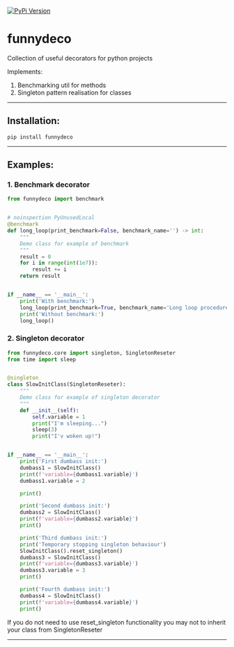 [![PyPi Version](https://img.shields.io/pypi/v/funnydeco.svg?style=flat-square)](https://pypi.org/project/funnydeco)

# funnydeco
Collection of useful decorators for python projects

Implements:

1. Benchmarking util for methods
2. Singleton pattern realisation for classes

____
## Installation:
```
pip install funnydeco
```
____
## Examples:

### 1. Benchmark decorator

```python
from funnydeco import benchmark


# noinspection PyUnusedLocal
@benchmark
def long_loop(print_benchmark=False, benchmark_name='') -> int:
    """
    Demo class for example of benchmark
    """
    result = 0
    for i in range(int(1e7)):
        result += i
    return result


if __name__ == '__main__':
    print('With benchmark:')
    long_loop(print_benchmark=True, benchmark_name='Long loop procedure')
    print('Without benchmark:')
    long_loop()
```

### 2. Singleton decorator

```python
from funnydeco.core import singleton, SingletonReseter
from time import sleep


@singleton
class SlowInitClass(SingletonReseter):
    """
    Demo class for example of singleton decorator
    """
    def __init__(self):
        self.variable = 1
        print("I'm sleeping...")
        sleep(3)
        print("I'v woken up!")


if __name__ == '__main__':
    print('First dumbass init:')
    dumbass1 = SlowInitClass()
    print(f'variable={dumbass1.variable}')
    dumbass1.variable = 2

    print()

    print('Second dumbass init:')
    dumbass2 = SlowInitClass()
    print(f'variable={dumbass2.variable}')
    print()

    print('Third dumbass init:')
    print('Temporary stopping singleton behaviour')
    SlowInitClass().reset_singleton()
    dumbass3 = SlowInitClass()
    print(f'variable={dumbass3.variable}')
    dumbass3.variable = 3
    print()

    print('Fourth dumbass init:')
    dumbass4 = SlowInitClass()
    print(f'variable={dumbass4.variable}')
    print()
```

If you do not need to use reset_singleton functionality you may not to inherit your class from SingletonReseter

____

